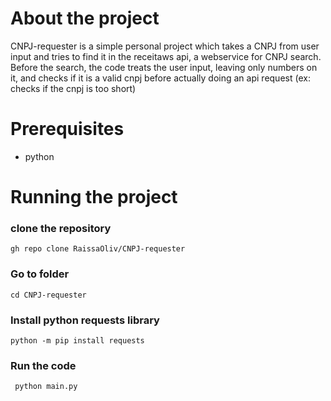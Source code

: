# About the project
  CNPJ-requester is a simple personal project which takes a CNPJ from user input and tries to find it in the receitaws api, a webservice for CNPJ search. Before the search, the code treats the user input, leaving only numbers on it, and checks if it is a valid cnpj before actually doing an api request (ex: checks if the cnpj is too short)

# Prerequisites

- python

# Running the project
<h3>clone the repository</h3>
  <p><code>gh repo clone RaissaOliv/CNPJ-requester</code></p>
  
<h3>Go to folder</h3>
<p><code>cd CNPJ-requester</code></p>

<h3>Install python requests library</h3>
<p><code>python -m pip install requests</code></p>
<h3>Run the code</h3>
<p><code> python main.py </code></p>
